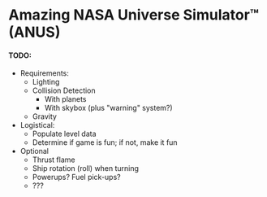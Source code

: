 # Amazing NASA Universe Simulator™ (ANUS)
#### TODO:
  * Requirements:
    * Lighting
    * Collision Detection
      * With planets
      * With skybox (plus "warning" system?)
    * Gravity
  * Logistical:
    * Populate level data
    * Determine if game is fun; if not, make it fun
  * Optional
    * Thrust flame
    * Ship rotation (roll) when turning
    * Powerups? Fuel pick-ups? 
    * ???
     
